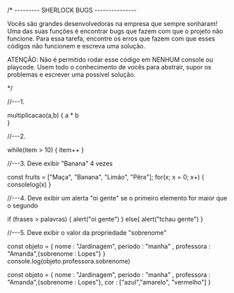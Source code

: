 /* --------- SHERLOCK BUGS --------------- 

Vocês são grandes desenvolvedoras na empresa que sempre sonharam! Uma das suas funções é 
encontrar bugs que fazem com que o projeto não funcione. Para essa tarefa, encontre os erros que fazem com que esses códigos não funcionem e escreva uma solução.

ATENÇÃO: Não é permitido rodar esse código em NENHUM console ou playcode. Usem todo o conhecimento
de vocês para abstrair, supor os problemas e escrever uma possível solução.

*/


//---1.

multiplicacao(a,b) {
    a * b  
}

//---2. 

while(item > 10) {
    item++
}


//---3. Deve exibir "Banana" 4 vezes

const fruits = ["Maça", "Banana", "Limão", "Pêra"];
for(x; x = 0; x+) {
    consolelog(x)
}

//---4. Deve exibir um alerta "oi gente" se o primeiro elemento for maior que o segundo

if (frases > palavras) {
    alert("oi gente")
} else{
    alert("tchau gente")
}


//---5. Deve exibir o valor da propriedade "sobrenome"


const objeto = {
  nome : "Jardinagem",
  periodo : "manha" ,
  professora : "Amanda",{sobrenome : Lopes"}
}
console.log(objeto.professora.sobrenome)

const objeto = {
  nome : "Jardinagem",
  periodo : "manha" ,
  professora : "Amanda",{sobrenome : Lopes"},
  cor : ["azul","amarelo", "vermelho"]
}